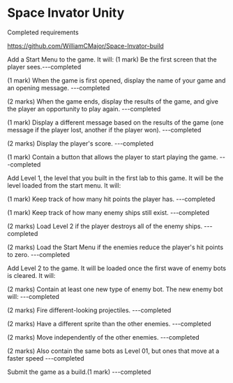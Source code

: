 # Space Invator Unity
Completed requirements

https://github.com/WilliamCMajor/Space-Invator-build



Add a Start Menu to the game. It will: (1 mark) Be the first screen that the player sees.---completed

(1 mark) When the game is first opened, display the name of your game and an opening message. ---completed

(2 marks) When the game ends, display the results of the game, and give the player an opportunity to play again. ---completed

(1 mark) Display a different message based on the results of the game (one message if the player lost, another if the player won). ---completed

(2 marks) Display the player's score. ---completed

(1 mark) Contain a button that allows the player to start playing the game. ---completed

Add Level 1, the level that you built in the first lab to this game. It will be the level loaded from the start menu. It will:

(1 mark) Keep track of how many hit points the player has. ---completed

(1 mark) Keep track of how many enemy ships still exist. ---completed

(2 marks) Load Level 2 if the player destroys all of the enemy ships. ---completed

(2 marks) Load the Start Menu if the enemies reduce the player's hit points to zero. ---completed

Add Level 2 to the game. It will be loaded once the first wave of enemy bots is cleared. It will:

(2 marks) Contain at least one new type of enemy bot. The new enemy bot will: ---completed

(2 marks) Fire different-looking projectiles. ---completed

(2 marks) Have a different sprite than the other enemies. ---completed

(2 marks) Move independently of the other enemies. ---completed

(2 marks) Also contain the same bots as Level 01, but ones that move at a faster speed ---completed

Submit the game as a build.(1 mark) ---completed
